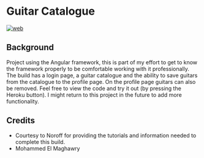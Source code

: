 # Guitar Catalogue

[![web](https://img.shields.io/static/v1?logo=heroku&message=Online&label=Heroku&color=430098)](https://guitar-catalogue.herokuapp.com/)

## Background
Project using the Angular framework, this is part of my effort to get to know the framework properly to be comfortable working with it professionally. The build has a login page, a guitar catalogue and the ability to save guitars from the catalogue to the profile page. On the profile page guitars can also be removed. Feel free to view the code and try it out (by pressing the Heroku button). I might return to this project in the future to add more functionality.


## Credits
- Courtesy to Noroff for providing the tutorials and information needed to complete this build.
- Mohammed El Maghawry 


